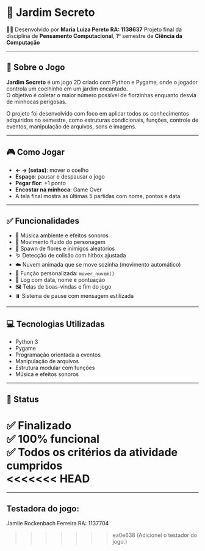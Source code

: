 # 🌸 Jardim Secreto

👩‍💻 Desenvolvido por **Maria Luiza Pereto**  **RA: 1138637**
Projeto final da disciplina de **Pensamento Computacional**, 1º semestre de **Ciência da Computação**

---

## 🧠 Sobre o Jogo

**Jardim Secreto** é um jogo 2D criado com Python e Pygame, onde o jogador controla um coelhinho em um jardim encantado.  
O objetivo é coletar o maior número possível de florzinhas enquanto desvia de minhocas perigosas.

O projeto foi desenvolvido com foco em aplicar todos os conhecimentos adquiridos no semestre, como estruturas condicionais, funções, controle de eventos, manipulação de arquivos, sons e imagens.

---

## 🎮 Como Jogar

- **← → (setas)**: mover o coelho
- **Espaço**: pausar e despausar o jogo
- **Pegar flor**: +1 ponto
- **Encostar na minhoca**: Game Over
- A tela final mostra as últimas 5 partidas com nome, pontos e data

---

## ✅ Funcionalidades

- 🎵 Música ambiente e efeitos sonoros
- 🐰 Movimento fluido do personagem
- 🌼 Spawn de flores e inimigos aleatórios
- 🪱 Detecção de colisão com hitbox ajustada
- ☁️ Nuvem animada que se move sozinha (movimento automático)
- 🔄 Função personalizada: `mover_nuvem()`
- 📄 Log com data, nome e pontuação
- 🖼️ Telas de boas-vindas e fim do jogo
- ⏸️ Sistema de pause com mensagem estilizada

---

## 💻 Tecnologias Utilizadas

- Python 3  
- Pygame  
- Programação orientada a eventos  
- Manipulação de arquivos  
- Estrutura modular com funções  
- Música e efeitos sonoros

---

## 🚀 Status

✅ Finalizado  
✅ 100% funcional  
✅ Todos os critérios da atividade cumpridos  
<<<<<<< HEAD
=======

---

## Testadora do jogo:
Jamile Rockenbach Ferreira
RA: 1137704
>>>>>>> ea0e638 (Adicionei o testador do jogo.)
